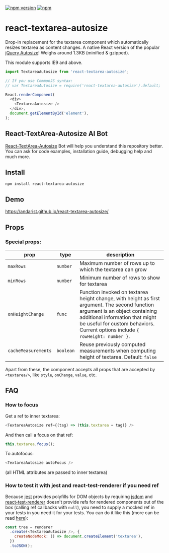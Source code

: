 [![npm version](https://img.shields.io/npm/v/react-textarea-autosize.svg)](https://www.npmjs.com/package/react-textarea-autosize)
[![npm](https://img.shields.io/npm/dm/react-textarea-autosize.svg)](https://www.npmjs.com/package/react-textarea-autosize)

# react-textarea-autosize

Drop-in replacement for the textarea component which automatically resizes
textarea as content changes. A native React version of the popular
[jQuery Autosize](http://www.jacklmoore.com/autosize/)! Weighs
around <span class="weight">1.3KB</span> (minified & gzipped).

This module supports IE9 and above.

```javascript
import TextareaAutosize from 'react-textarea-autosize';

// If you use CommonJS syntax:
// var TextareaAutosize = require('react-textarea-autosize').default;

React.renderComponent(
  <div>
    <TextareaAutosize />
  </div>,
  document.getElementById('element'),
);
```

## React-TextArea-Autosize AI Bot

[React-TextArea-Autosize](https://codeparrot.ai/oracle?owner=Andarist&repo=react-textarea-autosize) Bot will help you understand this repository better. You can ask for code examples, installation guide, debugging help and much more.


## Install

`npm install react-textarea-autosize`

## Demo

https://andarist.github.io/react-textarea-autosize/

## Props

### Special props:

| prop                | type      | description                                                                                                                                                                                                                                        |
| ------------------- | --------- | -------------------------------------------------------------------------------------------------------------------------------------------------------------------------------------------------------------------------------------------------- |
| `maxRows`           | `number`  | Maximum number of rows up to which the textarea can grow                                                                                                                                                                                           |
| `minRows`           | `number`  | Minimum number of rows to show for textarea                                                                                                                                                                                                        |
| `onHeightChange`    | `func`    | Function invoked on textarea height change, with height as first argument. The second function argument is an object containing additional information that might be useful for custom behaviors. Current options include `{ rowHeight: number }`. |
| `cacheMeasurements` | `boolean` | Reuse previously computed measurements when computing height of textarea. Default: `false`                                                                                                                                                         |

Apart from these, the component accepts all props that are accepted by `<textarea/>`, like `style`, `onChange`, `value`, etc.

## FAQ

### How to focus

Get a ref to inner textarea:

```js
<TextareaAutosize ref={(tag) => (this.textarea = tag)} />
```

And then call a focus on that ref:

```js
this.textarea.focus();
```

To autofocus:

```js
<TextareaAutosize autoFocus />
```

(all HTML attributes are passed to inner textarea)

### How to test it with jest and react-test-renderer if you need ref

Because [jest](https://github.com/facebook/jest) provides polyfills for DOM
objects by requiring [jsdom](https://github.com/tmpvar/jsdom) and
[react-test-renderer](https://www.npmjs.com/package/react-test-renderer) doesn't
provide refs for rendered components out of the box (calling ref callbacks with
`null`), you need to supply a mocked ref in your tests in you need it for your tests.
You can do it like this (more can be read
[here](https://github.com/facebook/react/issues/7740#issuecomment-247335106)):

```js
const tree = renderer
  .create(<TextareaAutosize />, {
    createNodeMock: () => document.createElement('textarea'),
  })
  .toJSON();
```
